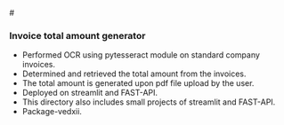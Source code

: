 #<h3>Invoice total amount generator</h3>
- Performed OCR using pytesseract module on standard company invoices.
- Determined and retrieved the total amount from the invoices.
- The total amount is generated upon pdf file upload by the user.
- Deployed on streamlit and FAST-API.
- This directory also includes small projects of streamlit and FAST-API.
- Package-vedxii.
 

